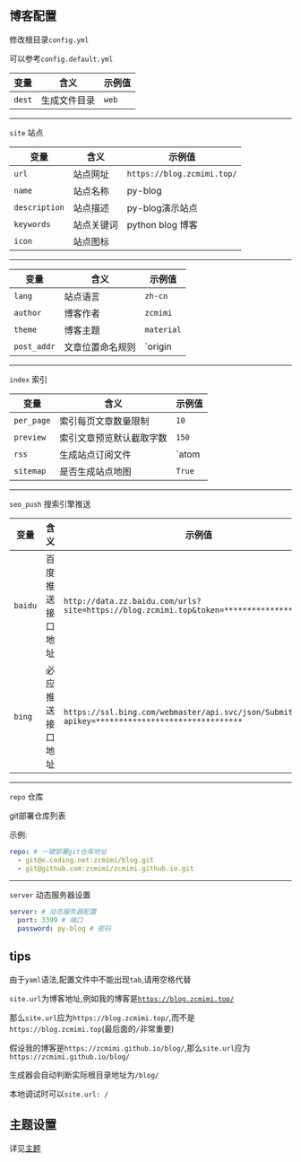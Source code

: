 ## 博客配置

修改根目录`config.yml`

可以参考`config.default.yml`

|变量|含义|示例值|
|-|-|-|
|`dest`|生成文件目录|`web`|

---

`site` 站点

|变量|含义|示例值|
|-|-|-|
|`url`|站点网址|`https://blog.zcmimi.top/`|
|`name`|站点名称|py-blog|
|`description`|站点描述|py-blog演示站点|
|`keywords`|站点关键词|python blog 博客|
|`icon`|站点图标||

---

|变量|含义|示例值|
|-|-|-|
|`lang`|站点语言|`zh-cn`|
|`author`|博客作者|`zcmimi`|
|`theme`|博客主题|`material`|
|`post_addr`|文章位置命名规则|`origin|pinyin|number`(文件名/文件名拼音/是发布的第几篇文章)|

---

`index` 索引

|变量|含义|示例值|
|-|-|-|
|`per_page`|索引每页文章数量限制|`10`|
|`preview`|索引文章预览默认截取字数|`150`|
|`rss`|生成站点订阅文件|`atom|rss|False`(atom规范/rss规范/不生成rss)|
|`sitemap`|是否生成站点地图|`True`|

---

`seo_push` 搜索引擎推送

|变量|含义|示例值|
|-|-|-|
|`baidu`|百度推送接口地址|`http://data.zz.baidu.com/urls?site=https://blog.zcmimi.top&token=****************`|
|`bing`|必应推送接口地址|`https://ssl.bing.com/webmaster/api.svc/json/SubmitUrlbatch?apikey=********************************`|

---

`repo` 仓库

git部署仓库列表

示例:

```yaml
repo: # 一键部署git仓库地址
  - git@e.coding.net:zcmimi/blog.git
  - git@github.com:zcmimi/zcmimi.github.io.git
```

---

`server` 动态服务器设置

```yaml
server: # 动态服务器配置
  port: 3399 # 端口
  password: py-blog # 密码
```

## tips

由于`yaml`语法,配置文件中不能出现`tab`,请用空格代替

`site.url`为博客地址,例如我的博客是[`https://blog.zcmimi.top/`](https://blog.zcmimi.top/)

那么`site.url`应为`https://blog.zcmimi.top/`,而不是`https://blog.zcmimi.top`(最后面的`/`非常重要)

假设我的博客是`https://zcmimi.github.io/blog/`,那么`site.url`应为`https://zcmimi.github.io/blog/`

生成器会自动判断实际根目录地址为`/blog/`

本地调试时可以`site.url: /`

## 主题设置

详见[主题](/主题/)